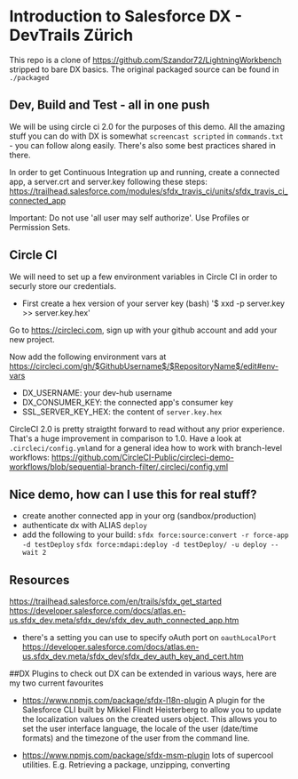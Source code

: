 # Introduction to Salesforce DX - DevTrails Zürich

This repo is a clone of https://github.com/Szandor72/LightningWorkbench stripped to bare DX basics. The original packaged source can be found in `./packaged`

## Dev, Build and Test - all in one push
We will be using circle ci 2.0 for the purposes of this demo. All the amazing stuff you can do with DX is somewhat `screencast scripted` in `commands.txt` - you can follow along easily. There's also some best practices shared in there.

In order to get Continuous Integration up and running, create a connected app, a server.crt and server.key following these steps: https://trailhead.salesforce.com/modules/sfdx_travis_ci/units/sfdx_travis_ci_connected_app

Important: Do not use 'all user may self authorize'. Use Profiles or Permission Sets. 

## Circle CI 

We will need to set up a few environment variables in Circle CI in order to securly store our credentials.

- First create a hex version of your server key (bash)
'$ xxd -p server.key >> server.key.hex'

Go to https://circleci.com, sign up with your github account and add your new project.    

Now add the following environment vars at
 https://circleci.com/gh/$GithubUsername$/$RepositoryName$/edit#env-vars 

- DX_USERNAME: your dev-hub username
- DX_CONSUMER_KEY: the connected app's consumer key
- SSL_SERVER_KEY_HEX: the content of `server.key.hex`

CircleCI 2.0 is pretty straigtht forward to read without any prior experience. That's a huge improvement in comparison to 1.0. Have a look at `.circleci/config.yml`and for a general idea how to work with branch-level workflows: https://github.com/CircleCI-Public/circleci-demo-workflows/blob/sequential-branch-filter/.circleci/config.yml

## Nice demo, how can I use this for real stuff?
- create another connected app in your org (sandbox/production)
- authenticate dx with ALIAS `deploy`
- add the following to your build:
  `sfdx force:source:convert -r force-app -d testDeploy`
  `sfdx force:mdapi:deploy -d testDeploy/ -u deploy --wait 2`
 
## Resources
https://trailhead.salesforce.com/en/trails/sfdx_get_started
https://developer.salesforce.com/docs/atlas.en-us.sfdx_dev.meta/sfdx_dev/sfdx_dev_auth_connected_app.htm
- there's a setting you can use to specify oAuth port on `oauthLocalPort`
https://developer.salesforce.com/docs/atlas.en-us.sfdx_dev.meta/sfdx_dev/sfdx_dev_auth_key_and_cert.htm

##DX Plugins to check out
DX can be extended in various ways, here are my two current favourites

- https://www.npmjs.com/package/sfdx-l18n-plugin
A plugin for the Salesforce CLI built by Mikkel Flindt Heisterberg to allow you to update the localization values on the created users object. This allows you to set the user interface language, the locale of the user (date/time formats) and the timezone of the user from the command line.

- https://www.npmjs.com/package/sfdx-msm-plugin
lots of supercool utilities. E.g. Retrieving a package, unzipping, converting
